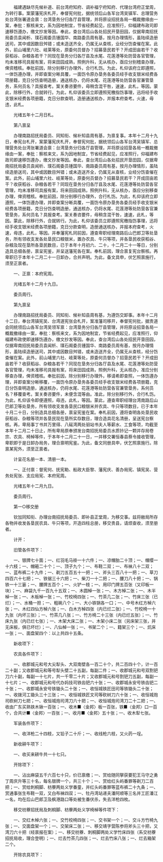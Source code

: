 <!-- { "loadSidebar": true } -->
　　福建遇缺尽先候补道、前台湾府知府、调补福宁府知府、代理台湾府正堂周，为转行事。案蒙藩宪庆札开，奉督宪何批，据统领后山各军台湾吴镇军、总理营务处台湾张署道会禀：台湾垦务分归各厅县管理，并将原设招抚各局一概裁撤缘由一案，奉批：察核来文，系为因地制宜，节省经费起见，应准照行，仰福建布政司即速移饬遵办，缴文抄发等因。奉此，查台湾后山各处招民开垦田园，仅据卑南招抚局委员袁闻析、璞石阁委员锺国华、南路委员周有基，按月办理情形，虽陆续造册送司，其中或因数目舛错；或未造送齐全，仍属无从查核，业经分饬查催在案。此外，前山埔里六社、岐莱等处，原委何员督办？招募垦民若干？开成田亩若干？收获稻谷、杂粮各若干？同现在垦务分归各厅县及水尾、花莲港等处防营各官管理，均未准移司具报有案，将来田园成熟，照例升科，无从核办，亟应分别稽查办理，俾资稽核。奉批前因，除分别移行办理外，合行札饬。为此，札仰该府立即遵照，一体饬遵办理，并即查案分晰具覆，一面饬令原办垦务各委员经手收支银米经费各项册籍，克日分饬查明造册，通送核办，仍将水尾、花莲港等处防营各官兼管垦务，系何员名？具报查考。案关奏咨要件，毋稍含混干咎，速速，此札，等因。蒙此，除移行外，合就转行。为此，札仰该委员立即遵照宪檄指饬事理，迅将经手收支银米经费各项册籍，克日分款查明，造册通送核办，并报本府查考。火速，毋违，此札。 

　　光绪五年十二月日札。 

　　第八禀呈 

　　办理南路招抚局委员、同知衔、候补知县周有基，为禀复事。本年十二月十九日，奉宪台札开，案蒙藩宪庆札开，奉督宪何批，据统领后山各军台湾吴镇军、总理营务处台湾张署道会禀：台湾垦务分归各厅县管理，并将原设招垦各局一概裁撤缘由一案，奉批：察核来文，系为因地制宜，节省经费起见，应准照行，仰福建布政司即速移饬遵办，缴文抄发等因。奉此，查台湾后山各处招民开垦田园，仅据卑南招抚局委员袁闻析、璞石阁委员锺国华、南路委员周有基，按月办理情形，虽陆续造册送司，其中或因数目舛错；或未造送齐全，仍属无从查核，业经分饬查催在案。此外，前山埔里六社、岐莱等处，原委何员督办？招募垦民若干？开成田亩若干？收获稻谷、杂粮各若干？同现在垦务分归各厅县及水尾、花莲港等处防营各官管理，均未准移司具报有案，将来田园成熟，照例升科，无从核办，亟应分别移查办理，俾资稽核。奉批前因，除分别移行办理外，合行札饬。为此，札仰该府立即遵照，一体饬遵办理，并即查案分晰具覆，一面饬令原办垦务各委员经手收支银米经费各项册籍，克日分饬查明造册，通送核办，仍将水尾、花莲港等处防营各官兼管垦务，系何员名？具报查考。案关奏咨要件，毋稍含混干咎，速速，此札，等因。蒙此，除移行外，合就转行。为此，札仰该委员立即遵照宪檄指饬事理，迅将经手收支银米经费各项册籍，克日分款查明，造册通送核办，并报本府查考，火速，毋违，此札，等因。并奉藩宪札同前因，遵查卑职经理南路后山巴郎卫等处垦务，所有领收支发各处垦民口粮银米，置办农具、牛只等项，并各垦民收获稻谷、杂粮及现在垦所各垦民数目，已于本年十月初六、二十，十二月二十一等日，分别造具总细各册，禀呈宪鉴，并呈送藩宪各在案。奉札前因，理合禀复宪台察核。再卑职已于本年十二月二十一日卸办，合并声明。为此，备文具申，伏乞照禀施行，须至正禀者。 

　　一、正禀：本府宪周。 

　　光绪五年十二月十九日。 

　　委员周行。 

　　第九禀呈 

　　办理南路招抚局委员、同知衔、候补知县周有基，为遵饬交卸事。本年十二月十二日，奉台湾镇宪吴、台湾道宪张会札开，案准藩司移开，奉督宪何批，据贵道会同统领后山各军台湾吴领军禀：台湾垦务分归各厅县管理，并将原设招垦各局一概裁撤缘由一案，奉批：察核来文，系为因地制宜，节省经费起见，应准照行，仰福建布政使即速移饬遵办，缴文抄发等因。奉此，查台湾后山各处招民开垦田园，仅据卑南招抚局委员袁闻析、璞石阁委员锺国华、南路委员周有基，按月办理情形，虽陆续造册送司，其中或因数目舛错，或未造送齐全，仍属无从查核，经分饬查催在案。此外，前山埔里六社、岐莱等处，原委何员督办？招垦民若干？开成田亩若干？收获稻谷、杂粮各若干？同现在垦务分归各厅县及水尾、花莲港等处防营各官管理，均未准移司具报有案，将来田园成熟，照例升科，无从核办，准应分别移查办理，俾资稽核。奉批前因，除分别移行办理外，移请希即查照，一体饬遵办理，并即查案分晰移覆，一面饬令原办垦务各委员经手收支银米经费各项册籍，克日分饬查明造册，通送核办，仍将水尾、花莲港等处防营各官兼管垦务，系何员名？移覆查考。案关奏咨要件，未便含混等由。准此，除分别移行外，合行札饬。为此，札仰该令即便遵照，毋违，此札，等因。蒙此，遵查卑职经理台湾南路后山巴郎卫等处垦务，所有领收支发各垦民口粮银米并农具、牛只等项数目，已于本年十月二十日，分别造具总细各册，禀呈宪鉴在案。奉札前因，遵将查明各处垦民收获稻谷、杂粮等项并各垦民现在垦所实存数目，理合造具花名清册，呈送宪台察核。再，卑局事丁书并万里得、八磘湾两处驲站书夫人等薪水、工食等项，均截至本年十二月二十日止，所有卑局原奉颁发台南招抚局委员水质钤记一颗并存局卷宗、农具、椅棹等件，于本年十二月二十一日，一并移交署恒春县蔡令接收管理，卑职即于是日卸办局务，理合禀明宪鉴。为此，备文同册具申，伏乞照禀施行。除禀某宪外，须至正禀者。 

　　计呈花名册一本、清册一本。 

　　一、正付禀：督宪何、抚宪勒、船政大臣黎、藩宪庆、善办局宪、镇宪吴、营务处宪张、支应局宪、本府宪周。 

　　光绪五年十二月九日。 

　　委员周行。 

　　第一○移交册 

　　钦加同知衔、办理台南招抚局委员、即补县正堂周，为移交事。兹将敝局所存各物并收发各垦民农具、牛只等项，开造四柱总册，移交贵县，请烦查收，须至册者。 

　　计开： 

　　旧管各件项下： 

　　一、银牌七十面；一、红羽毛马褂一十六件；一、凉帽胎二十顶；一、帽缨一十六枝；一、帽篐二十个；一、顶子九个；一、布鞋二双；一、布袜八十二双；一、蓝布裤二十九件；一、剃刀五百五十一把；一、斧头三百八十一把；一、草刀四百六十七把；一、铁锯三十六把；一、柴刀一十二把；一、腰刀八十把；一、锅铁一十三篓；一、腰牌五百个；一、火铲一枝；一、用印门牌五百张（又印板一块）；一、麻袋九千一百九十五双；一、木圆棹一张；一、木方棹二张；一、木半棹一张；一、木板棹一张；一、竹校椅四张；一、竹茶几二张；一、竹床三张（已烂）；一、水桶一担；一、粗碗八个；一、大小铁锅各一口；一、中号木红方棹六张；一、木红四仙方棹六张；一、白木方棹四张（内已烂二张）；一、竹校椅一十九张（内坏三张）；一、竹茶几八张；一、竹方椅二十三张（内已烂五张）；一、竹床九张（内已烂七张）；一、木架大床二张；一、木架小床二张（另床架三张，并无床板，俱已坏烂）；一、八仙棹一张；一、书架二个；一、籍架三个；一、炕床一张；一、面盘架四个：以上共四十五条。 

　　新收项下： 

　　农具各件项下： 

　　一、收郡城元和号大尖犁头、大双南壁各一百二十个，共二百四十个，计一百二十副；又收郡城元和等号犁头壁二十五副，每副二件；一、收郡城元和号双割钯刀六十副，每副一十七片，共一千零二十片；又收郡城元和号割钯刀五副，每副一十七片；一、收郡城元和号代办妈技司铁齿钯六十张；一、收郡城永安号铁齿钯二十张；一、收郡城永安号铁锄头二十张；一、收恒城铁匠田司等铁锄头二十张；一、收拨河工锄头三十三张；一、收恒城铁匠文司等砍树刀六十张；一、收恒城炮司砍树刀七把；一、收恒城炮司湾刀六十把；一、收恒城炮司湾刀二十二把；一、收由广东买熟铁木锹一百张；一、收木■〈金邦〉板一百张，铁■〈金邦〉口一百个，合共计■〈金邦〉一百张；一、收月■〈金邦〉五十张；一、收木犁七张。 

　　军装各件项下： 

　　一、收洋枪二十四枝，又铅子二十斤；一、收线枪六枝，又火药一埕。 

　　新收耕牛项下： 

　　一、收买来耕牛共一十七只。 

　　开除项下： 

　　一、沾出麻袋五千六百七十只，价已禀缴；一、赏给随同拏获要犯王马守之勇丁周庆升等三十名，每名银牌一个，共三十个；一、赏给红头屿番罪等剃刀二百把；一、赏给刺桐脚、枋藔两处义学番童，并红头屿番罪等蓝布裤二十九条；一、赏通事张生布鞋一双，又白布袜四双；一、牡丹湾站递夫潘阿顺等三名并工匠潘江一名，均在后山巴郎卫及枫港路口等处被生番伏杀，失去洋枪四枚。 

　　移交枋藔招抚局及刺桐脚、枋藔两处义学椅棹等件项下： 

　　一、交红木棹六张；一、交竹校椅四张；一、交书架一个；一、交斗方竹椅九张；一、交面盘架一个；一、交架床二张；一、移交靖字营陈参将斧头三十把，又湾刀六十把（经禀报在案）；一、移交枋藔、刺桐脚两处义学竹床四张（系交枋藔招抚局收，理合登明）；一、烂去竹茶几四张；一、烂去竹床八张；一、烂去箱架二个。 

　　开除农具项下： 

